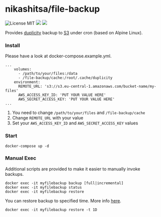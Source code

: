 nikashitsa/file-backup
======================
![License MIT](https://img.shields.io/badge/license-MIT-blue.svg) [![](https://img.shields.io/docker/stars/nikashitsa/file-backup.svg)](https://hub.docker.com/r/nikashitsa/file-backup 'DockerHub') [![](https://img.shields.io/docker/pulls/nikashitsa/file-backup.svg)](https://hub.docker.com/r/nikashitsa/file-backup 'DockerHub')

Provides [duplicity](http://duplicity.nongnu.org/) backup to [S3](https://aws.amazon.com/s3/) under cron (based on Alpine Linux).

### Install

Please have a look at docker-compose.example.yml.

```
...
    volumes:
      - /path/to/your/files:/data
      - /file-backup/cache:/root/.cache/duplicity
    environment:
      REMOTE_URL: 's3://s3.eu-central-1.amazonaws.com/bucket-name/my-files'
      AWS_ACCESS_KEY_ID: 'PUT YOUR VALUE HERE'
      AWS_SECRET_ACCESS_KEY: 'PUT YOUR VALUE HERE'
...
```

1. You need to change `/path/to/your/files` and `/file-backup/cache`
2. Change `REMOTE_URL` with your value
3. Set your `AWS_ACCESS_KEY_ID` and `AWS_SECRET_ACCESS_KEY` values

### Start
```
docker-compose up -d
```

### Manual Exec

Additional scripts are provided to make it easier to manually invoke backups.
```
docker exec -it myfilebackup backup [full|incremental]
docker exec -it myfilebackup status
docker exec -it myfilebackup restore
```

You can restore backup to specified time. More info [here](http://duplicity.nongnu.org/duplicity.1.html#sect8).
```
docker exec -it myfilebackup restore -t 1D
```
